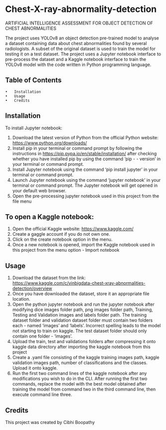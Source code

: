 # Chest-X-ray-abnormality-detection
ARTIFICIAL INTELLIGENCE ASSESSMENT FOR OBJECT DETECTION OF CHEST ABNORMALITIES

The project uses YOLOv8 an object detection pre-trained model to analyse a dataset containing data about chest abnormalities found by several radiologists. A subset of the original dataset is used to train the model for testing it on a test dataset. The project uses a Jupyter notebook interface to pre-process the dataset and a Kaggle notebook interface to train the YOLOv8 model with the code written in Python programming language.

## Table of Contents
	•	Installation
	•	Usage
	•	Credits


## Installation
To install Jupyter notebook:
1. Download the latest version of Python from the official Python website: https://www.python.org/downloads/
2. Install pip in your terminal or command prompt by following the instructions in https://pip.pypa.io/en/stable/installation/ after checking whether you have installed pip by using the command ‘pip - - version’ in your terminal or command prompt.
3. Install Jupyter notebook using the command ‘pip install jupyter’ in your terminal or command prompt.
4. Launch Jupyter notebook using the command ‘jupyter notebook’ in your terminal or command prompt. The Jupyter notebook will get opened in your default web browser.
5. Open the pre-processing jupyter notebook used in this project from the file menu

## To open a Kaggle notebook:
1. Open the official Kaggle website: https://www.kaggle.com/
2. Create a gaggle account if you do not own one.
3. Click on the create notebook option in the menu.
4. Once a new notebook is opened, import the Kaggle notebook used in this project from the menu option - Import notebook

## Usage
1. Download the dataset from the link: https://www.kaggle.com/c/vinbigdata-chest-xray-abnormalities-detection/overview
2. Once you have downloaded the dataset, store it an appropriate file location.
3. Open the python jupyter notebook and run the jupyter notebook after modifying dice images folder path, png images folder path, Training, Testing and Validation images and labels folder path. The training dataset folder and validation dataset folder must contain two folders each - named ‘images’ and ‘labels’. Incorrect spelling leads to the model not starting to train on kaggle. The test dataset folder should only contain one folder - ‘images’.
4. Upload the train, test and validations folders after compressing it onto kaggle data directory after importing the kaggle notebook from this project
5. Create a .yaml file consisting of the kaggle training images path, kaggle validation images path, number of classifications and the classes. Upload it onto kaggle.
6. Run the first two command lines of the kaggle notebook after any modifications you wish to do in the CLI. After running the first two commands, replace the model with the best model obtained after training the model from command two in the third command line, then execute command line three.

## Credits
This project was created by Cibhi Boopathy

